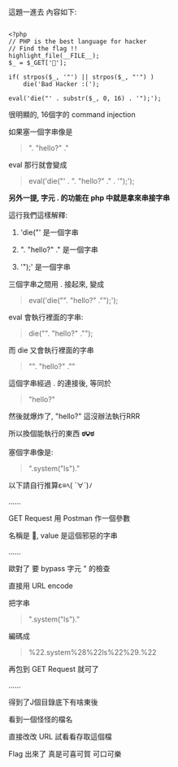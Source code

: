 這題一進去 內容如下:

```

<?php
// PHP is the best language for hacker
// Find the flag !!
highlight_file(__FILE__);
$_ = $_GET['🍣'];

if( strpos($_, '"') || strpos($_, "'") ) 
    die('Bad Hacker :(');

eval('die("' . substr($_, 0, 16) . '");');

```

很明顯的, 16個字的 command injection

如果塞一個字串像是

> ". "hello?" ."

eval 那行就會變成

> eval('die("' . ". "hello?" ." . '");');

**另外一提, 字元 . 的功能在 php 中就是拿來串接字串**

這行我們這樣解釋:

1. 'die("' 是一個字串

2. ". "hello?" ." 是一個字串

3. '");' 是一個字串

三個字串之間用 . 接起來, 變成

> eval('die(\"\". "hello?" .\"\");');

eval 會執行裡面的字串:

> die(\"\". "hello?" .\"\");

而 die 又會執行裡面的字串

> \"\". "hello?" .\"\"

這個字串經過 . 的連接後, 等同於

> "hello?"

然後就爆炸了, "hello?" 這沒辦法執行RRR

所以換個能執行的東西 **ಠ౪ಠ**

塞個字串像是:

> ".system("ls")."

以下請自行推算ε≡ﾍ( ´∀`)ﾉ

......

GET Request 用 Postman 作一個參數

名稱是 🍣, value 是這個邪惡的字串

......

歐對了 要 bypass 字元 " 的檢查

直接用 URL encode

把字串

> ".system("ls")."

編碼成

> %22.system%28%22ls%22%29.%22

再包到 GET Request 就可了

......

得到了J個目錄底下有啥東後

看到一個怪怪的檔名

直接改改 URL 試看看存取這個檔

Flag 出來了 真是可喜可賀 可口可樂



